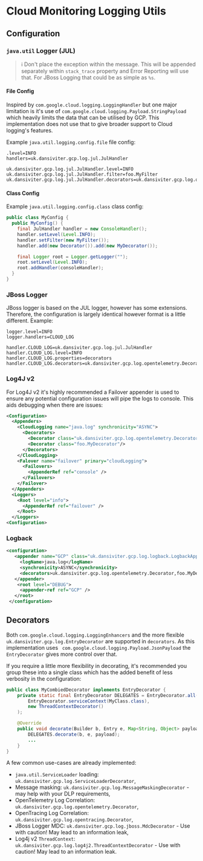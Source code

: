 # Cloud Monitoring Logging Utils #

## Configuration ##

### `java.util` Logger (JUL) ###

> :information_source: Don't place the exception within the message. This will be appended separately within `stack_trace` property and Error Reporting will use that. For JBoss Logging that could be as simple as `%s`.

#### File Config ####

Inspired by `com.google.cloud.logging.LoggingHandler` but one major limitation is it's use of `com.google.cloud.logging.Payload.StringPayload` which heavily limits the data that can be utilised by GCP. This implementation does not use that to give broader support to Cloud logging's features.

Example `java.util.logging.config.file` file config:

```
.level=INFO
handlers=uk.dansiviter.gcp.log.jul.JulHandler

uk.dansiviter.gcp.log.jul.JulHandler.level=INFO
uk.dansiviter.gcp.log.jul.JulHandler.filter=foo.MyFilter
uk.dansiviter.gcp.log.jul.JulHandler.decorators=uk.dansiviter.gcp.log.opentelemetry.Decorator,foo.MyDecorator
```

#### Class Config ####

Example `java.util.logging.config.class` class config:

```java
public class MyConfig {
  public MyConfig() {
    final JulHandler handler = new ConsoleHandler();
    handler.setLevel(Level.INFO);
    handler.setFilter(new MyFilter());
    handler.add(new Decorator()).add(new MyDecorator());

    final Logger root = Logger.getLogger("");
    root.setLevel(Level.INFO);
    root.addHandler(consoleHandler);
  }
}
```

### JBoss Logger ###

JBoss logger is based on the JUL logger, however has some extensions. Therefore, the configuration is largely identical however format is a little different. Example:

```
logger.level=INFO
logger.handlers=CLOUD_LOG

handler.CLOUD_LOG=uk.dansiviter.gcp.log.jul.JulHandler
handler.CLOUD_LOG.level=INFO
handler.CLOUD_LOG.properties=decorators
handler.CLOUD_LOG.decorators=uk.dansiviter.gcp.log.opentelemetry.Decorator,foo.MyDecorator
```

### Log4J v2 ###

For Log4J v2 it's highly recommended a Failover appender is used to ensure any potential configuration issues will pipe the logs to console. This aids debugging when there are issues:

```xml
<Configuration>
  <Appenders>
    <CloudLogging name="java.log" synchronicity="ASYNC">
      <Decorators>
        <Decorator class="uk.dansiviter.gcp.log.opentelemetry.Decorator"/>
        <Decorator class="foo.MyDecorator"/>
      </Decorators>
    </CloudLogging>
    <Falover name="failover" primary="cloudLogging">
      <Failovers>
        <AppenderRef ref="console" />
      </Failovers>
    </Failover>
  </Appenders>
  <Loggers>
    <Root level="info">
      <AppenderRef ref="failover" />
    </Root>
  </Loggers>
<Configuration>
```

### Logback ###

```xml
<configuration>
   <appender name="GCP" class="uk.dansiviter.gcp.log.logback.LogbackAppender">
     <logName>java.log</logName>
     <synchronicity>ASYNC</synchronicity>
     <decorators>uk.dansiviter.gcp.log.opentelemetry.Decorator,foo.MyDecorator</decorators>
   </appender>
    <root level="DEBUG">
     <appender-ref ref="GCP" />
   </root>
 </configuration>
```

## Decorators ##

Both `com.google.cloud.logging.LoggingEnhancers` and the more flexible `uk.dansiviter.gcp.log.EntryDecorator` are supported in `decorators`. As this implementation uses ` com.google.cloud.logging.Payload.JsonPayload` the `EntryDecorator` gives more control over that.

If you require a little more flexibility in decorating, it's recommended you group these into a single class which has the added benefit of less verbosity in the configuration:

```java
public class MyCombiedDecorator implements EntryDecorator {
	private static final EntryDecorator DELEGATES = EntryDecorator.all(
		EntryDecorator.serviceContext(MyClass.class),
		new ThreadContextDecorator()
	);

	@Override
	public void decorate(Builder b, Entry e, Map<String, Object> payload) {
		DELEGATES.decorate(b, e, payload);
		...
	}
}
```

A few common use-cases are already implemented:

* `java.util.ServiceLoader` loading: `uk.dansiviter.gcp.log.ServiceLoaderDecorator`,
* Message masking: `uk.dansiviter.gcp.log.MessageMaskingDecorator` - may help with your DLP requirements,
* OpenTelemetry Log Correlation: `uk.dansiviter.gcp.log.opentelemetry.Decorator`,
* OpenTracing Log Correlation: `uk.dansiviter.gcp.log.opentracing.Decorator`,
* JBoss Logger MDC: `uk.dansiviter.gcp.log.jboss.MdcDecorator` - Use with caution! May lead to an information leak,
* Log4j v2 `ThreadContext`: `uk.dansiviter.gcp.log.log4j2.ThreadContextDecorator` - Use with caution! May lead to an information leak.
